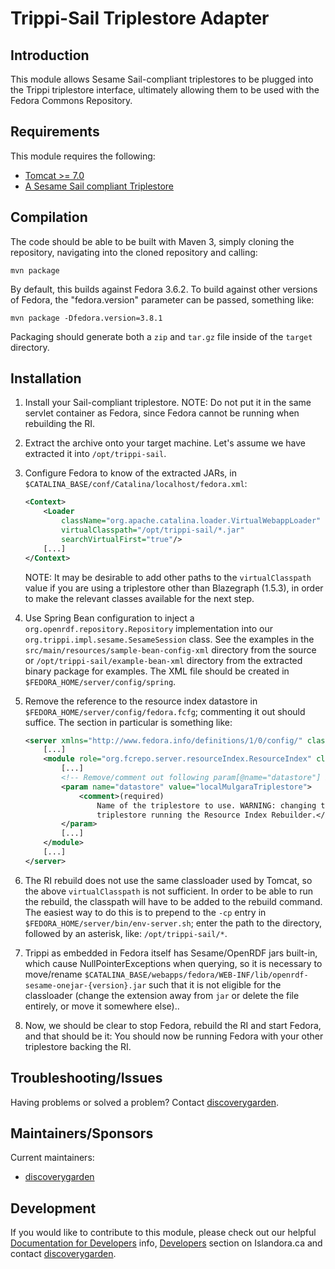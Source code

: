 # Trippi-Sail Triplestore Adapter

## Introduction

This module allows Sesame Sail-compliant triplestores to be plugged into the Trippi triplestore interface, ultimately allowing them to be used with the Fedora Commons Repository.

## Requirements

This module requires the following:

* [Tomcat >= 7.0](https://tomcat.apache.org)
* [A Sesame Sail compliant Triplestore](http://rdf4j.org/sesame/2.7/docs/users.docbook?view#The_Repository_API)

## Compilation

The code should be able to be built with Maven 3, simply cloning the repository, navigating into the cloned repository and calling:

```
mvn package
```

By default, this builds against Fedora 3.6.2. To build against other versions of Fedora, the "fedora.version" parameter can be passed, something like:

```
mvn package -Dfedora.version=3.8.1
```

Packaging should generate both a `zip` and `tar.gz` file inside of the `target` directory.

## Installation

1. Install your Sail-compliant triplestore. NOTE: Do not put it in the same servlet container as Fedora, since Fedora cannot be running when rebuilding the RI.
1. Extract the archive onto your target machine. Let's assume we have extracted it into `/opt/trippi-sail`.
1. Configure Fedora to know of the extracted JARs, in `$CATALINA_BASE/conf/Catalina/localhost/fedora.xml`:

    ```xml
    <Context>
    	<Loader
    		className="org.apache.catalina.loader.VirtualWebappLoader"
    		virtualClasspath="/opt/trippi-sail/*.jar"
    		searchVirtualFirst="true"/>
    	[...]
    </Context>
    ```

    NOTE: It may be desirable to add other paths to the `virtualClasspath` value if you are using a triplestore other than Blazegraph (1.5.3), in order to make the relevant classes available for the next step.
1. Use Spring Bean configuration to inject a `org.openrdf.repository.Repository` implementation into our `org.trippi.impl.sesame.SesameSession` class. See the examples in the `src/main/resources/sample-bean-config-xml` directory from the source or `/opt/trippi-sail/example-bean-xml` directory from the extracted binary package for examples. The XML file should be created in `$FEDORA_HOME/server/config/spring`.
1. Remove the reference to the resource index datastore in `$FEDORA_HOME/server/config/fedora.fcfg`; commenting it out should suffice. The section in particular is something like:
    ```xml
    <server xmlns="http://www.fedora.info/definitions/1/0/config/" class="org.fcrepo.server.BasicServer">
        [...]
        <module role="org.fcrepo.server.resourceIndex.ResourceIndex" class="org.fcrepo.server.resourceIndex.ResourceIndexModule">
            [...]
            <!-- Remove/comment out following param[@name="datastore"] bit in this module. -->
            <param name="datastore" value="localMulgaraTriplestore">
                <comment>(required)
                    Name of the triplestore to use. WARNING: changing the
                    triplestore running the Resource Index Rebuilder.</comment>
            </param>
            [...]
        </module>
        [...]
    </server>
    ```
1. The RI rebuild does not use the same classloader used by Tomcat, so the above `virtualClasspath` is not sufficient. In order to be able to run the rebuild, the classpath will have to be added to the rebuild command. The easiest way to do this is to prepend to the `-cp` entry in `$FEDORA_HOME/server/bin/env-server.sh`; enter the path to the directory, followed by an asterisk, like: `/opt/trippi-sail/*`.
1. Trippi as embedded in Fedora itself has Sesame/OpenRDF jars built-in, which cause NullPointerExceptions when querying, so it is necessary to move/rename `$CATALINA_BASE/webapps/fedora/WEB-INF/lib/openrdf-sesame-onejar-{version}.jar` such that it is not eligible for the classloader (change the extension away from `jar` or delete the file entirely, or move it somewhere else)..
1. Now, we should be clear to stop Fedora, rebuild the RI and start Fedora, and that should be it: You should now be running Fedora with your other triplestore backing the RI.

## Troubleshooting/Issues

Having problems or solved a problem? Contact [discoverygarden](http://support.discoverygarden.ca).

## Maintainers/Sponsors

Current maintainers:

* [discoverygarden](http://www.discoverygarden.ca)

## Development

If you would like to contribute to this module, please check out our helpful
[Documentation for Developers](https://github.com/Islandora/islandora/wiki#wiki-documentation-for-developers)
info, [Developers](http://islandora.ca/developers) section on Islandora.ca and
contact [discoverygarden](http://support.discoverygarden.ca).
